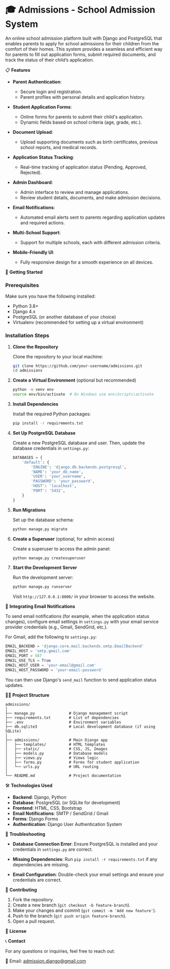 # 🎓 Admissions - School Admission System

An online school admission platform built with Django and PostgreSQL that enables parents to apply for school admissions for their children from the comfort of their homes. This system provides a seamless and efficient way for parents to fill out application forms, submit required documents, and track the status of their child’s application.

📋 **Features**

- **Parent Authentication**:
  - Secure login and registration.
  - Parent profiles with personal details and application history.
  
- **Student Application Forms**:
  - Online forms for parents to submit their child's application.
  - Dynamic fields based on school criteria (age, grade, etc.).
  
- **Document Upload**:
  - Upload supporting documents such as birth certificates, previous school reports, and medical records.
  
- **Application Status Tracking**:
  - Real-time tracking of application status (Pending, Approved, Rejected).
  
- **Admin Dashboard**:
  - Admin interface to review and manage applications.
  - Review student details, documents, and make admission decisions.

- **Email Notifications**:
  - Automated email alerts sent to parents regarding application updates and required actions.

- **Multi-School Support**:
  - Support for multiple schools, each with different admission criteria.

- **Mobile-Friendly UI**:
  - Fully responsive design for a smooth experience on all devices.

🚀 **Getting Started**

### Prerequisites

Make sure you have the following installed:

- Python 3.8+
- Django 4.x
- PostgreSQL (or another database of your choice)
- Virtualenv (recommended for setting up a virtual environment)

### Installation Steps

1. **Clone the Repository**

   Clone the repository to your local machine:
   
   ```bash
   git clone https://github.com/your-username/admissions.git
   cd admissions
   ```

2. **Create a Virtual Environment** (optional but recommended)

   ```bash
   python -m venv env
   source env/bin/activate  # On Windows use env\Scripts\activate
   ```

3. **Install Dependencies**

   Install the required Python packages:
   
   ```bash
   pip install -r requirements.txt
   ```

4. **Set Up PostgreSQL Database**

   Create a new PostgreSQL database and user. Then, update the database credentials in `settings.py`:
   
   ```python
   DATABASES = {
       'default': {
           'ENGINE': 'django.db.backends.postgresql',
           'NAME': 'your_db_name',
           'USER': 'your_username',
           'PASSWORD': 'your_password',
           'HOST': 'localhost',
           'PORT': '5432',
       }
   }
   ```

5. **Run Migrations**

   Set up the database schema:
   
   ```bash
   python manage.py migrate
   ```

6. **Create a Superuser** (optional, for admin access)

   Create a superuser to access the admin panel:
   
   ```bash
   python manage.py createsuperuser
   ```

7. **Start the Development Server**

   Run the development server:
   
   ```bash
   python manage.py runserver
   ```

   Visit `http://127.0.0.1:8000/` in your browser to access the website.

🔗 **Integrating Email Notifications**

To send email notifications (for example, when the application status changes), configure email settings in `settings.py` with your email service provider credentials (e.g., Gmail, SendGrid, etc.).

For Gmail, add the following to `settings.py`:

```python
EMAIL_BACKEND = 'django.core.mail.backends.smtp.EmailBackend'
EMAIL_HOST = 'smtp.gmail.com'
EMAIL_PORT = 587
EMAIL_USE_TLS = True
EMAIL_HOST_USER = 'your-email@gmail.com'
EMAIL_HOST_PASSWORD = 'your-email-password'
```

You can then use Django's `send_mail` function to send application status updates.

🧑‍💻 **Project Structure**

```
admissions/
│
├── manage.py               # Django management script
├── requirements.txt        # List of dependencies
├── .env                    # Environment variables
├── db.sqlite3              # Local development database (if using SQLite)
│
├── admissions/             # Main Django app
│   ├── templates/          # HTML templates
│   ├── static/             # CSS, JS, Images
│   ├── models.py           # Database models
│   ├── views.py            # Views logic
│   ├── forms.py            # Forms for student application
│   └── urls.py             # URL routing
│
└── README.md               # Project documentation
```

🛠️ **Technologies Used**

- **Backend**: Django, Python
- **Database**: PostgreSQL (or SQLite for development)
- **Frontend**: HTML, CSS, Bootstrap
- **Email Notifications**: SMTP / SendGrid / Gmail
- **Forms**: Django Forms
- **Authentication**: Django User Authentication System

🐛 **Troubleshooting**

- **Database Connection Error**:
  Ensure PostgreSQL is installed and your credentials in `settings.py` are correct.
  
- **Missing Dependencies**:
  Run `pip install -r requirements.txt` if any dependencies are missing.
  
- **Email Configuration**:
  Double-check your email settings and ensure your credentials are correct.

🙌 **Contributing**

1. Fork the repository.
2. Create a new branch (`git checkout -b feature-branch`).
3. Make your changes and commit (`git commit -m 'Add new feature'`).
4. Push to the branch (`git push origin feature-branch`).
5. Open a pull request.

📜 **License**


📞 **Contact**

For any questions or inquiries, feel free to reach out:

📧 Email: admission.django@gmail.com


